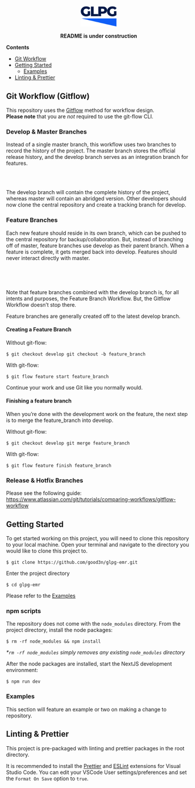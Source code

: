 <p align="center">
<img src="./frontend/public/logo.svg" alt="GLPG" width="100"/>
</p>

<p align="center" style="font-weight: bold;">
<strong>README is under construction</strong>
</p>

**Contents**

- [Git Workflow](#git-workflow-gitflow)
- [Getting Started](#getting-started)
  - [Examples](#examples)
- [Linting & Prettier](#linting--prettier)

## Git Workflow (Gitflow)

This repository uses the [Gitflow](https://www.atlassian.com/git/tutorials/comparing-workflows/gitflow-workflow) method for workflow design.  
**Please note** that you are _not_ required to use the git-flow CLI.

### Develop & Master Branches

Instead of a single master branch, this workflow uses two branches to record the history of the project. The master branch stores the official release history, and the develop branch serves as an integration branch for features.
<br/>

<p align="center">
<img src="https://wac-cdn.atlassian.com/dam/jcr:2bef0bef-22bc-4485-94b9-a9422f70f11c/02%20(2).svg?cdnVersion=1324" alt="" width="500" style="max-width: 100%;"/>
</p>
<br/>
The develop branch will contain the complete history of the project, whereas master will contain an abridged version. Other developers should now clone the central repository and create a tracking branch for develop.

### Feature Branches

Each new feature should reside in its own branch, which can be pushed to the central repository for backup/collaboration. But, instead of branching off of master, feature branches use develop as their parent branch. When a feature is complete, it gets merged back into develop. Features should never interact directly with master.
<br/>

<p align="center">
<img src="https://wac-cdn.atlassian.com/dam/jcr:b5259cce-6245-49f2-b89b-9871f9ee3fa4/03%20(2).svg?cdnVersion=1324" alt="" width="500" style="max-width: 100%;"/>
</p>
<br/>

Note that feature branches combined with the develop branch is, for all intents and purposes, the Feature Branch Workflow. But, the Gitflow Workflow doesn’t stop there.

Feature branches are generally created off to the latest develop branch.

#### Creating a Feature Branch

Without git-flow:

```
$ git checkout develop git checkout -b feature_branch
```

With git-flow:

```
$ git flow feature start feature_branch
```

Continue your work and use Git like you normally would.

#### Finishing a feature branch

When you’re done with the development work on the feature, the next step is to merge the feature_branch into develop.

Without git-flow:

```
$ git checkout develop git merge feature_branch
```

With git-flow:

```
$ git flow feature finish feature_branch
```

### Release & Hotfix Branches

Please see the following guide: https://www.atlassian.com/git/tutorials/comparing-workflows/gitflow-workflow

## Getting Started

To get started working on this project, you will need to clone this repository to your local machine. Open your terminal and navigate to the directory you would like to clone this project to.

```
$ git clone https://github.com/good3n/glpg-emr.git
```

Enter the project directory

```
$ cd glpg-emr
```

Please refer to the [Examples](#examples)

### npm scripts

The repository does not come with the `node_modules` directory. From the project directory, install the node packages:

```
$ rm -rf node_modules && npm install
```

_\*`rm -rf node_modules` simply removes any existing `node_modules` directory_

After the node packages are installed, start the NextJS development environment:

```
$ npm run dev
```

### Examples

This section will feature an example or two on making a change to repository.

## Linting & Prettier

This project is pre-packaged with linting and prettier packages in the root directory.

It is recommended to install the [Prettier](https://marketplace.visualstudio.com/items?itemName=esbenp.prettier-vscode) and [ESLint](https://marketplace.visualstudio.com/items?itemName=dbaeumer.vscode-eslint) extensions for Visual Studio Code. You can edit your VSCode User settings/preferences and set the `Format On Save` option to `true`.
